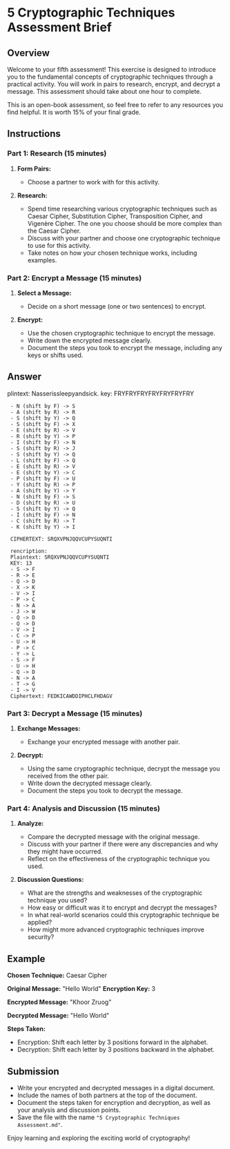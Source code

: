 # 5 Cryptographic Techniques Assessment Brief

## Overview

Welcome to your fifth assessment! This exercise is designed to introduce you to the fundamental concepts of cryptographic techniques through a practical activity. You will work in pairs to research, encrypt, and decrypt a message. This assessment should take about one hour to complete.

This is an open-book assessment, so feel free to refer to any resources you find helpful. It is worth 15% of your final grade.

## Instructions

### Part 1: Research (15 minutes)

1. **Form Pairs:**
   - Choose a partner to work with for this activity.

2. **Research:**
   - Spend time researching various cryptographic techniques such as Caesar Cipher, Substitution Cipher, Transposition Cipher, and Vigenère Cipher. The one you choose should be more complex than the Caesar Cipher.
   - Discuss with your partner and choose one cryptographic technique to use for this activity.
   - Take notes on how your chosen technique works, including examples.

### Part 2: Encrypt a Message (15 minutes)

1. **Select a Message:**
   - Decide on a short message (one or two sentences) to encrypt.

2. **Encrypt:**
   - Use the chosen cryptographic technique to encrypt the message.
   - Write down the encrypted message clearly.
   - Document the steps you took to encrypt the message, including any keys or shifts used.

## **Answer**

   plintext: Nasserissleepyandsick.
   key: FRYFRYFRYFRYFRYFRYFRY

     - N (shift by F) -> S
     - A (shift by R) -> R
     - S (shift by Y) -> Q
     - S (shift by F) -> X
     - E (shift by R) -> V
     - R (shift by Y) -> P
     - I (shift by F) -> N
     - S (shift by R) -> J
     - S (shift by Y) -> Q
     - L (shift by F) -> Q
     - E (shift by R) -> V
     - E (shift by Y) -> C
     - P (shift by F) -> U
     - Y (shift by R) -> P
     - A (shift by Y) -> Y
     - N (shift by F) -> S
     - D (shift by R) -> U
     - S (shift by Y) -> Q
     - I (shift by F) -> N
     - C (shift by R) -> T
     - K (shift by Y) -> I

     CIPHERTEXT: SRQXVPNJQQVCUPYSUQNTI 

     rencription:
     Plaintext: SRQXVPNJQQVCUPYSUQNTI
     KEY: 13
     - S -> F
     - R -> E
     - Q -> D
     - X -> K
     - V -> I
     - P -> C
     - N -> A
     - J -> W
     - Q -> D
     - Q -> D
     - V -> I
     - C -> P
     - U -> H
     - P -> C
     - Y -> L
     - S -> F
     - U -> H
     - Q -> D
     - N -> A
     - T -> G
     - I -> V
     Ciphertext: FEDKICAWDDIPHCLFHDAGV
     
### Part 3: Decrypt a Message (15 minutes)

1. **Exchange Messages:**
   - Exchange your encrypted message with another pair.

2. **Decrypt:**
   - Using the same cryptographic technique, decrypt the message you received from the other pair.
   - Write down the decrypted message clearly.
   - Document the steps you took to decrypt the message.

### Part 4: Analysis and Discussion (15 minutes)

1. **Analyze:**
   - Compare the decrypted message with the original message.
   - Discuss with your partner if there were any discrepancies and why they might have occurred.
   - Reflect on the effectiveness of the cryptographic technique you used.

2. **Discussion Questions:**
   - What are the strengths and weaknesses of the cryptographic technique you used?
   - How easy or difficult was it to encrypt and decrypt the messages?
   - In what real-world scenarios could this cryptographic technique be applied?
   - How might more advanced cryptographic techniques improve security?

## Example

**Chosen Technique:** Caesar Cipher

**Original Message:** "Hello World"
**Encryption Key:** 3

**Encrypted Message:** "Khoor Zruog"

**Decrypted Message:** "Hello World"

**Steps Taken:**

- Encryption: Shift each letter by 3 positions forward in the alphabet.
- Decryption: Shift each letter by 3 positions backward in the alphabet.

## Submission

- Write your encrypted and decrypted messages in a digital document.
- Include the names of both partners at the top of the document.
- Document the steps taken for encryption and decryption, as well as your analysis and discussion points.
- Save the file with the name `"5 Cryptographic Techniques Assessment.md"`.

Enjoy learning and exploring the exciting world of cryptography!
